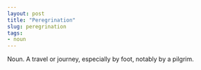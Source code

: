 ```yaml
---
layout: post
title: "Peregrination"
slug: peregrination
tags:
- noun 
---
```


Noun. A travel or journey, especially by foot, notably by a pilgrim.